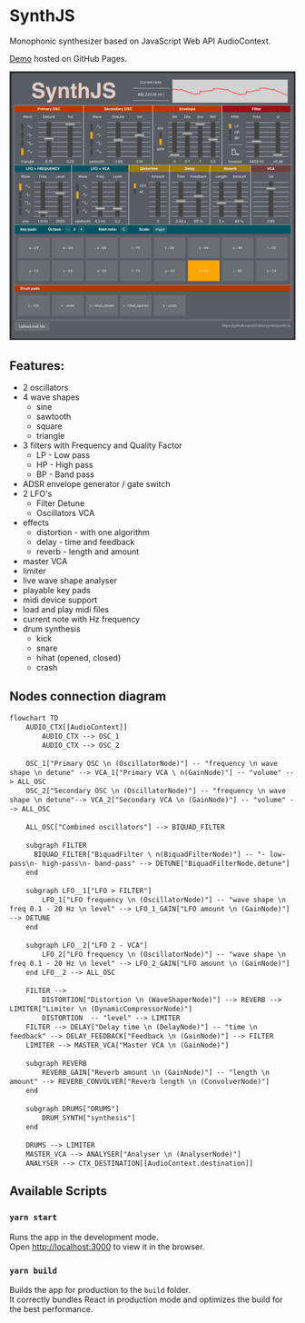 # SynthJS

Monophonic synthesizer based on JavaScript Web API AudioContext.

[Demo](https://straburzynski.github.io/SynthJS/) hosted on GitHub Pages.

![](SynthJS.jpg)

## Features:
- 2 oscillators
- 4 wave shapes 
  - sine
  - sawtooth
  - square
  - triangle
- 3 filters with Frequency and Quality Factor
  - LP - Low pass
  - HP - High pass
  - BP - Band pass
- ADSR envelope generator / gate switch 
- 2 LFO's
  - Filter Detune
  - Oscillators VCA
- effects
  - distortion - with one algorithm
  - delay - time and feedback
  - reverb - length and amount
- master VCA
- limiter
- live wave shape analyser
- playable key pads
- midi device support
- load and play midi files
- current note with Hz frequency
- drum synthesis
  - kick
  - snare
  - hihat (opened, closed)
  - crash

## Nodes connection diagram

```mermaid
flowchart TD
    AUDIO_CTX[[AudioContext]]
        AUDIO_CTX --> OSC_1
        AUDIO_CTX --> OSC_2

    OSC_1["Primary OSC \n (OscillatorNode)"] -- "frequency \n wave shape \n detune" --> VCA_1["Primary VCA \ n(GainNode)"] -- "volume" --> ALL_OSC
    OSC_2["Secondary OSC \n (OscillatorNode)"] -- "frequency \n wave shape \n detune"--> VCA_2["Secondary VCA \n (GainNode)"] -- "volume" --> ALL_OSC
    
    ALL_OSC["Combined oscillators"] --> BIQUAD_FILTER
   
    subgraph FILTER
      BIQUAD_FILTER["BiquadFilter \ n(BiquadFilterNode)"] -- "- low-pass\n- high-pass\n- band-pass" --> DETUNE["BiquadFilterNode.detune"]
    end

    subgraph LFO__1["LFO > FILTER"]
        LFO_1["LFO frequency \n (OscillatorNode)"] -- "wave shape \n freq 0.1 - 20 Hz \n level" --> LFO_1_GAIN["LFO amount \n (GainNode)"] --> DETUNE
    end

    subgraph LFO__2["LFO 2 - VCA"]
        LFO_2["LFO frequency \n (OscillatorNode)"] -- "wave shape \n freq 0.1 - 20 Hz \n level" --> LFO_2_GAIN["LFO amount \n (GainNode)"]
    end LFO__2 --> ALL_OSC
    
    FILTER --> 
        DISTORTION["Distortion \n (WaveShaperNode)"] --> REVERB --> LIMITER["Limiter \n (DynamicCompressorNode)"]
        DISTORTION  -- "level" --> LIMITER
    FILTER --> DELAY["Delay time \n (DelayNode)"] -- "time \n feedback" --> DELAY_FEEDBACK["Feedback \n (GainNode)"] --> FILTER
    LIMITER --> MASTER_VCA["Master VCA \n (GainNode)"]
   
    subgraph REVERB
        REVERB_GAIN["Reverb amount \n (GainNode)"] -- "length \n amount" --> REVERB_CONVOLVER["Reverb length \n (ConvolverNode)"]
    end

    subgraph DRUMS["DRUMS"]
        DRUM_SYNTH["synthesis"]
    end

    DRUMS --> LIMITER
    MASTER_VCA --> ANALYSER["Analyser \n (AnalyserNode)"]
    ANALYSER --> CTX_DESTINATION[[AudioContext.destination]]
```

## Available Scripts

### `yarn start`

Runs the app in the development mode.\
Open [http://localhost:3000](http://localhost:3000) to view it in the browser.

### `yarn build`

Builds the app for production to the `build` folder.\
It correctly bundles React in production mode and optimizes the build for the best performance.
